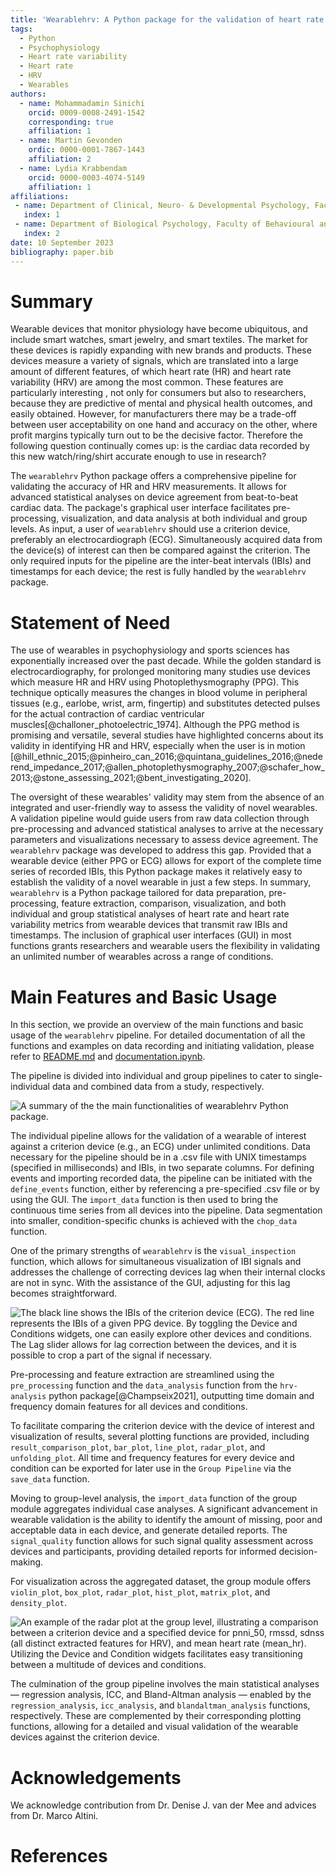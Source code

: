 ```yaml
---
title: 'Wearablehrv: A Python package for the validation of heart rate and heart rate variability in wearables'
tags:
  - Python
  - Psychophysiology
  - Heart rate variability
  - Heart rate
  - HRV
  - Wearables
authors:
  - name: Mohammadamin Sinichi
    orcid: 0009-0008-2491-1542
    corresponding: true
    affiliation: 1
  - name: Martin Gevonden
    ordic: 0000-0001-7867-1443
    affiliation: 2
  - name: Lydia Krabbendam
    orcid: 0000-0003-4074-5149
    affiliation: 1
affiliations:
 - name: Department of Clinical, Neuro- & Developmental Psychology, Faculty of Behavioural and Movement Sciences, Vrije Universiteit Amsterdam, Netherlands
   index: 1
 - name: Department of Biological Psychology, Faculty of Behavioural and Movement Sciences, Vrije Universiteit Amsterdam, Netherlands
   index: 2
date: 10 September 2023
bibliography: paper.bib
---
```


<!-- Your paper should include:

We also require that authors explain the research applications of the software. The paper should be between 250-1000 words. Authors submitting papers significantly longer than 1000 words may be asked to reduce the length of their paper.

A list of the authors of the software and their affiliations, using the correct format (see the example below).
A summary describing the high-level functionality and purpose of the software for a diverse, non-specialist audience.
A Statement of need section that clearly illustrates the research purpose of the software and places it in the context of related work.
A list of key references, including to other software addressing related needs. Note that the references should include full names of venues, e.g., journals and conferences, not abbreviations only understood in the context of a specific discipline.
Mention (if applicable) a representative set of past or ongoing research projects using the software and recent scholarly publications enabled by it.
Acknowledgement of any financial support. -->

# Summary

Wearable devices that monitor physiology have become ubiquitous, and include smart watches, smart jewelry, and smart textiles. The market for these devices is rapidly expanding with new brands and products. These devices measure a variety of signals, which are translated into a large amount of different features, of which heart rate (HR) and heart rate variability (HRV) are among the most common. These features are particularly interesting , not only for consumers but also to researchers, because they are predictive of mental and physical health outcomes, and easily obtained. However, for manufacturers there may be a trade-off between user acceptability on one hand and accuracy on the other, where profit margins typically turn out to be the decisive factor. Therefore the following question continually comes up: is the cardiac data recorded by this new watch/ring/shirt accurate enough to use in research?

The `wearablehrv` Python package offers a comprehensive pipeline for validating the accuracy of HR and HRV measurements. It allows for advanced statistical analyses on device agreement from beat-to-beat cardiac data. The package's graphical user interface facilitates pre-processing, visualization, and data analysis at both individual and group levels. As input, a user of `wearablehrv` should use a criterion device, preferably an electrocardiograph (ECG). Simultaneously acquired data from the device(s) of interest can then be compared against the criterion. The only required inputs for the pipeline are the inter-beat intervals (IBIs) and timestamps for each device; the rest is fully handled by the `wearablehrv` package.

# Statement of Need

The use of wearables in psychophysiology and sports sciences has exponentially increased over the past decade. While the golden standard is electrocardiography, for prolonged monitoring many studies use  devices which measure HR and HRV using Photoplethysmography (PPG). This technique optically measures the changes in blood volume in peripheral tissues (e.g., earlobe, wrist, arm, fingertip) and substitutes detected pulses for the actual contraction of cardiac ventricular muscles[@challoner_photoelectric_1974]. Although the PPG method is promising and versatile, several studies have highlighted concerns about its validity in identifying HR and HRV, especially when the user is in motion [@hill_ethnic_2015;@pinheiro_can_2016;@quintana_guidelines_2016;@nederend_impedance_2017;@allen_photoplethysmography_2007;@schafer_how_2013;@stone_assessing_2021;@bent_investigating_2020].

The oversight of these wearables' validity may stem from the absence of an integrated and user-friendly way to assess the validity of novel wearables. A validation pipeline would guide users from raw data collection through pre-processing and advanced statistical analyses to arrive at the necessary parameters and visualizations necessary to assess device agreement. The `wearablehrv` package was developed to address this gap. Provided that a wearable device (either PPG or ECG) allows for export of the complete time series of recorded IBIs, this Python package makes it relatively easy to establish the validity of a novel wearable in just a few steps. In summary, `wearablehrv` is a Python package tailored for data preparation, pre-processing, feature extraction, comparison, visualization, and both individual and group statistical analyses of heart rate and heart rate variability metrics from wearable devices that transmit raw IBIs and timestamps. The inclusion of graphical user interfaces (GUI) in most functions grants researchers and wearable users the flexibility in validating an unlimited number of wearables across a range of conditions.

# Main Features and Basic Usage

In this section, we provide an overview of the main functions and basic usage of the `wearablehrv` pipeline. For detailed documentation of all the functions and examples on data recording and initiating validation, please refer to [README.md](https://github.com/Aminsinichi/wearable-hrv/blob/develop/README.md) and [documentation.ipynb](https://github.com/Aminsinichi/wearable-hrv/blob/develop/notebooks/documentation.ipynb).

The pipeline is divided into individual and group pipelines to cater to single-individual data and combined data from a study, respectively.

![A summary of the the main functionalities of wearablehrv Python package.](main_plot.png)

The individual pipeline allows for the validation of a wearable of interest against a criterion device (e.g., an ECG) under unlimited conditions. Data necessary for the pipeline should be in a .csv file with UNIX timestamps (specified in milliseconds) and IBIs, in two separate columns. For defining events and importing recorded data, the pipeline can be initiated with the `define_events` function, either by referencing a pre-specified .csv file or by using the GUI. The `import_data` function is then used to bring the continuous time series from all devices into the pipeline. Data segmentation into smaller, condition-specific chunks is achieved with the `chop_data` function.

One of the primary strengths of `wearablehrv` is the `visual_inspection` function, which allows for simultaneous visualization of IBI signals and addresses the challenge of correcting devices lag when their internal clocks are not in sync. With the assistance of the GUI, adjusting for this lag becomes straightforward.

![The black line shows the IBIs of the criterion device (ECG). The red line represents the IBIs of a given PPG device. By toggling the `Device` and `Conditions` widgets, one can easily explore other devices and conditions. The `Lag` slider allows for lag correction between the devices, and it is possible to crop a part of the signal if necessary.](visual_inspection.png)

Pre-processing and feature extraction are streamlined using the `pre_processing` function and the `data_analysis` function from the `hrv-analysis` python package[@Champseix2021], outputting time domain and frequency domain features for all devices and conditions.

To facilitate comparing the criterion device with the device of interest and visualization of results, several plotting functions are provided, including `result_comparison_plot`, `bar_plot`, `line_plot`, `radar_plot`, and `unfolding_plot`. All time and frequency features for every device and condition can be exported for later use in the `Group Pipeline` via the `save_data` function.

Moving to group-level analysis, the `import_data` function of the group module aggregates individual case analyses. A significant advancement in wearable validation is the ability to identify the amount of missing, poor and acceptable data in each device, and generate detailed reports. The `signal_quality` function allows for such signal quality assessment across devices and participants, providing detailed reports for informed decision-making.

For visualization across the aggregated dataset, the group module offers `violin_plot`, `box_plot`, `radar_plot`, `hist_plot`, `matrix_plot`, and `density_plot`.

![An example of the radar plot at the group level, illustrating a comparison between a criterion device and a specified device for `pnni_50`, `rmssd`, `sdnss` (all distinct extracted features for HRV), and mean heart rate (`mean_hr`). Utilizing the `Device` and `Condition` widgets facilitates easy transitioning between a multitude of devices and conditions.](radar_plot.png)

The culmination of the group pipeline involves the main statistical analyses — regression analysis, ICC, and Bland-Altman analysis — enabled by the `regression_analysis`, `icc_analysis`, and `blandaltman_analysis` functions, respectively. These are complemented by their corresponding plotting functions, allowing for a detailed and visual validation of the wearable devices against the criterion device.

# Acknowledgements

We acknowledge contribution from Dr. Denise J. van der Mee and advices from Dr. Marco Altini.

# References
